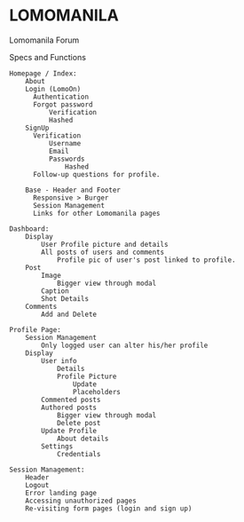 # LOMOMANILA
Lomomanila Forum

Specs and Functions

	Homepage / Index:
		About
		Login (LomoOn)
		  Authentication
		  Forgot password
			  Verification
			  Hashed
		SignUp
		  Verification
			  Username
			  Email
			  Passwords
				  Hashed
		  Follow-up questions for profile.

		Base - Header and Footer
		  Responsive > Burger
		  Session Management
		  Links for other Lomomanila pages
		  
	Dashboard:
		Display
			User Profile picture and details
			All posts of users and comments
				Profile pic of user's post linked to profile.
		Post 
			Image
				Bigger view through modal 
			Caption
			Shot Details
		Comments
			Add and Delete
		
	Profile Page:
		Session Management
			Only logged user can alter his/her profile
		Display
			User info
				Details
				Profile Picture
					Update
					Placeholders
			Commented posts
			Authored posts
				Bigger view through modal
				Delete post
			Update Profile
				About details
			Settings
				Credentials
				
	Session Management:
		Header
		Logout
		Error landing page
		Accessing unauthorized pages
		Re-visiting form pages (login and sign up)
